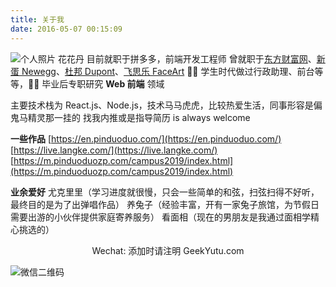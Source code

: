 ```yaml
---
title: 关于我
date: 2016-05-07 00:15:09
---
```


![个人照片](/images/about.jpg)
花花丹
目前就职于拼多多，前端开发工程师
曾就职于[东方财富网](https://about.eastmoney.com/)、[新蛋 Newegg](http://nesc.newegg.com.cn/)、[杜邦 Dupont](https://www.dupont.cn/about.html)、[飞思乐 FaceArt](https://weibo.com/faceart)
👩‍🎓 学生时代做过行政助理、前台等等，👩‍💻 毕业后专职研究 **Web 前端** 领域

主要技术栈为 React.js、Node.js，技术马马虎虎，比较热爱生活，同事形容是偏鬼马精灵那一挂的
找我内推或是指导简历 is always welcome

**一些作品**
[https://en.pinduoduo.com/](https://en.pinduoduo.com/)
[https://live.langke.com/](https://live.langke.com/)
[https://m.pinduoduozp.com/campus2019/index.html](https://m.pinduoduozp.com/campus2019/index.html)

**业余爱好**
尤克里里（学习进度就很慢，只会一些简单的和弦，扫弦扫得不好听，最终目的是为了出弹唱作品）
养兔子（经验丰富，开有一家兔子旅馆，为节假日需要出游的小伙伴提供家庭寄养服务）
看面相（现在的男朋友是我通过面相学精心挑选的）

<center>Wechat: 添加时请注明 GeekYutu.com</center>

![微信二维码](/images/wechat.jpg)
